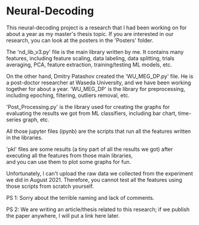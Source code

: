 # Neural-Decoding

This neural-decoding project is a research that I had been working on 
for about a year as my master's thesis topic. If you are interested in 
our research, you can look at the posters in the 'Posters' folder.

The 'nd_lib_v3.py' file is the main library written by me. It contains many features, 
including feature scaling, data labeling, data splitting, trials averaging, PCA, 
feature extraction, training/testing ML models, etc. 

On the other hand, Dmitry Patashov created the 'WU_MEG_DP.py' file. 
He is a post-doctor researcher at Waseda University, 
and we have been working together for about a year. 
'WU_MEG_DP' is the library for preprocessing, including epoching, 
filtering, outliers removal, etc.  

'Post_Processing.py' is the library used for creating the graphs for
evaluating the results we got from ML classifiers, including bar chart, 
time-series graph, etc. 

All those jupyter files (ipynb) are the scripts that 
run all the features written in the libraries.

'pkl' files are some results (a tiny part of all the results we got) after 
executing all the features from those main libraries,  
and you can use them to plot some graphs for fun.

Unfortunately, I can't upload the raw data 
we collected from the experiment we did in August 2021. 
Therefore, you cannot test all the features using those scripts from scratch yourself.

PS 1: Sorry about the terrible naming and lack of comments. 

PS 2: We are writing an article/thesis related to this research; if we publish the paper
anywhere, I will put a link here later.
